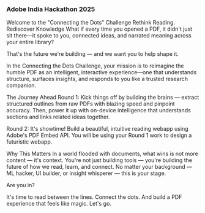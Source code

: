 ### Adobe India Hackathon 2025
Welcome to the "Connecting the Dots" Challenge
Rethink Reading. Rediscover Knowledge
What if every time you opened a PDF, it didn't just sit there—it spoke to you, connected ideas, and narrated meaning across your entire library?

That's the future we're building — and we want you to help shape it.

In the Connecting the Dots Challenge, your mission is to reimagine the humble PDF as an intelligent, interactive experience—one that understands structure, surfaces insights, and responds to you like a trusted research companion.

The Journey Ahead
Round 1: Kick things off by building the brains — extract structured outlines from raw PDFs with blazing speed and pinpoint accuracy. Then, power it up with on-device intelligence that understands sections and links related ideas together.

Round 2: It's showtime! Build a beautiful, intuitive reading webapp using Adobe's PDF Embed API. You will be using your Round 1 work to design a futuristic webapp.

Why This Matters
In a world flooded with documents, what wins is not more content — it's context. You're not just building tools — you're building the future of how we read, learn, and connect. No matter your background — ML hacker, UI builder, or insight whisperer — this is your stage.

Are you in?

It's time to read between the lines. Connect the dots. And build a PDF experience that feels like magic. Let's go.
